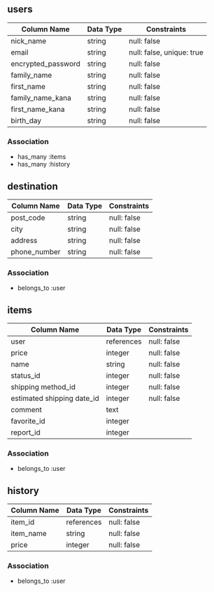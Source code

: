 ## users
| Column Name          | Data Type | Constraints            |
|----------------------|-----------|------------------------|
| nick_name            | string    | null: false            |
| email                | string    | null: false, unique: true |
| encrypted_password   | string    | null: false            |
| family_name          | string    | null: false            |
| first_name           | string    | null: false            |
| family_name_kana     | string    | null: false            |
| first_name_kana      | string    | null: false            |
| birth_day            | string    | null: false            |
### Association
- has_many :items
- has_many :history

## destination
| Column Name          | Data Type | Constraints            |
|----------------------|-----------|------------------------|
| post_code            | string    | null: false            |
| city                 | string    | null: false            |
| address              | string    | null: false            |
| phone_number         | string    | null: false            |
### Association
- belongs_to :user

## items
| Column Name          | Data Type | Constraints            |
|----------------------|-----------|------------------------|
| user                 | references| null: false            |
| price                | integer   | null: false            |
| name                 | string    | null: false            |
| status_id            | integer   | null: false            |
| shipping method_id   | integer   | null: false            |
| estimated shipping date_id| integer    | null: false      |
| comment              | text      |                        |
| favorite_id          | integer   |                        |
| report_id            | integer   |                        |
### Association
- belongs_to :user

## history
| Column Name          | Data Type | Constraints            |
|----------------------|-----------|------------------------|
| item_id              | references| null: false            |
| item_name            | string    | null: false            |
| price                | integer   | null: false            |
### Association
- belongs_to :user